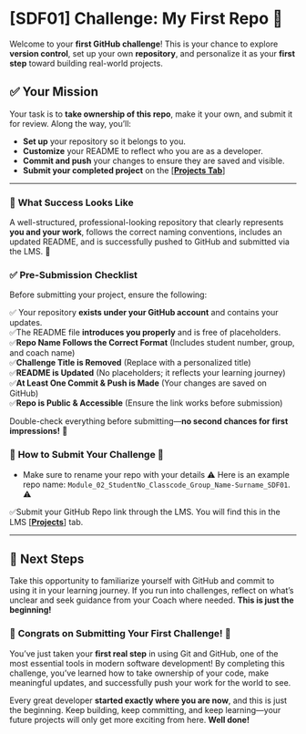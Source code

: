 # [SDF01] Challenge: My First Repo 🚀  

Welcome to your **first GitHub challenge**! This is your chance to explore **version control**, set up your own **repository**, and personalize it as your **first step** toward building real-world projects.  


## ✅ **Your Mission**  
Your task is to **take ownership of this repo**, make it your own, and submit it for review. Along the way, you’ll:  
- **Set up** your repository so it belongs to you.  
- **Customize** your README to reflect who you are as a developer.  
- **Commit and push** your changes to ensure they are saved and visible.  
- **Submit your completed project** on the [**[Projects Tab](https://learn.codespace.co.za/projects)**]  

---

### 🎯 **What Success Looks Like**  

A well-structured, professional-looking repository that clearly represents **you and your work**, follows the correct naming conventions, includes an updated README, and is successfully pushed to GitHub and submitted via the LMS. 🚀

### ✅ **Pre-Submission Checklist**  

Before submitting your project, ensure the following:  

:white_check_mark: Your repository **exists under your GitHub account** and contains your updates.  
:white_check_mark:The README file **introduces you properly** and is free of placeholders.  
:white_check_mark:**Repo Name Follows the Correct Format** (Includes student number, group, and coach name)  
:white_check_mark:**Challenge Title is Removed** (Replace with a personalized title)  
:white_check_mark:**README is Updated** (No placeholders; it reflects your learning journey)  
:white_check_mark:**At Least One Commit & Push is Made** (Your changes are saved on GitHub)  
:white_check_mark:**Repo is Public & Accessible** (Ensure the link works before submission)   

Double-check everything before submitting—**no second chances for first impressions!** 🚀

### 🚨 **How to Submit Your Challenge** 🚨

- Make sure to rename your repo with your details ⚠️ Here is an example repo name: `Module_02_StudentNo_Classcode_Group_Name-Surname_SDF01`.  ⚠️

:white_check_mark:Submit your GitHub Repo link through the LMS. You will find this in the LMS [**[Projects](https://learn.codespace.co.za/projects)**] tab.

---

## 🚀 **Next Steps**  
Take this opportunity to familiarize yourself with GitHub and commit to using it in your learning journey. If you run into challenges, reflect on what’s unclear and seek guidance from your Coach where needed. **This is just the beginning!**


### 🎉 **Congrats on Submitting Your First Challenge!** 🎉  

You’ve just taken your **first real step** in using Git and GitHub, one of the most essential tools in modern software development! By completing this challenge, you’ve learned how to take ownership of your code, make meaningful updates, and successfully push your work for the world to see.  

Every great developer **started exactly where you are now**, and this is just the beginning. Keep building, keep committing, and keep learning—your future projects will only get more exciting from here. **Well done!**